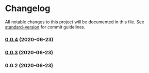 # Changelog

All notable changes to this project will be documented in this file. See [standard-version](https://github.com/conventional-changelog/standard-version) for commit guidelines.

### [0.0.4](https://github.com/deanophilip/DAS_Client/compare/v0.0.3...v0.0.4) (2020-06-23)

### [0.0.3](https://github.com/deanophilip/DAS_Client/compare/v0.0.2...v0.0.3) (2020-06-23)

### 0.0.2 (2020-06-23)
